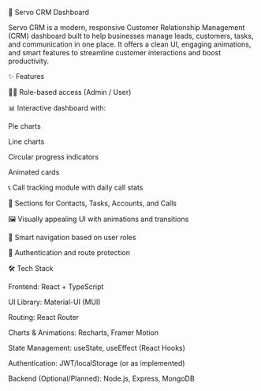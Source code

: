 💼 Servo CRM Dashboard

Servo CRM is a modern, responsive Customer Relationship Management (CRM) dashboard built to help businesses manage leads, customers, tasks, and communication in one place. It offers a clean UI, engaging animations, and smart features to streamline customer interactions and boost productivity.

✨ Features

🧑‍💼 Role-based access (Admin / User)

📊 Interactive dashboard with:

Pie charts

Line charts

Circular progress indicators

Animated cards

📞 Call tracking module with daily call stats

📁 Sections for Contacts, Tasks, Accounts, and Calls

🖼️ Visually appealing UI with animations and transitions

🧭 Smart navigation based on user roles

🔐 Authentication and route protection

🛠️ Tech Stack

Frontend: React + TypeScript

UI Library: Material-UI (MUI)

Routing: React Router

Charts & Animations: Recharts, Framer Motion

State Management: useState, useEffect (React Hooks)

Authentication: JWT/localStorage (or as implemented)

Backend (Optional/Planned): Node.js, Express, MongoDB
